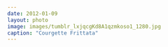 ```yaml
---
date: 2012-01-09
layout: photo
image: images/tumblr_lxjqcgKd8A1qzmkoso1_1280.jpg
caption: "Courgette Frittata"
---
```


